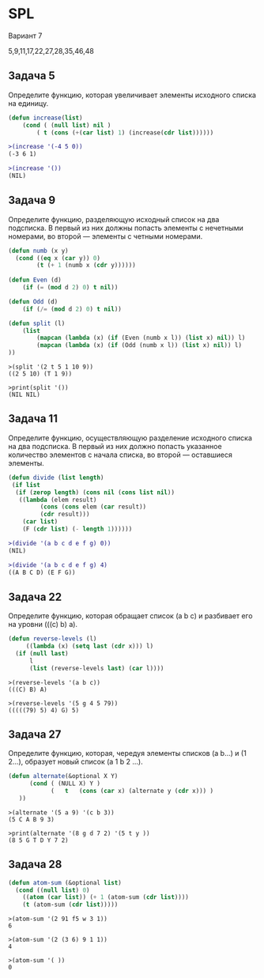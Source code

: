 # SPL
Вариант 7 

5,9,11,17,22,27,28,35,46,48

Задача 5
------
Определите функцию, которая увеличивает элементы исходного списка на единицу.

```lisp
(defun increase(list)
	(cond ( (null list) nil )
		( t (cons (+(car list) 1) (increase(cdr list))))))
```
```diff
>(increase '(-4 5 0))
(-3 6 1) 
```
```diff
>(increase '())
(NIL) 
```
Задача 9
--------
Определите функцию, разделяющую исходный список на два подсписка. В
первый из них должны попасть элементы с нечетными номерами, во второй —
элементы с четными номерами.

```lisp
(defun numb (x y)
  (cond ((eq x (car y)) 0)
        (t (+ 1 (numb x (cdr y))))))
	
(defun Even (d)
    (if (= (mod d 2) 0) t nil))

(defun Odd (d)
    (if (/= (mod d 2) 0) t nil))

(defun split (l) 
	(list
	    (mapcan (lambda (x) (if (Even (numb x l)) (list x) nil)) l)
	    (mapcan (lambda (x) (if (Odd (numb x l)) (list x) nil)) l)	   
))
```

```
>(split '(2 t 5 1 10 9))
((2 5 10) (T 1 9)) 
```
```
>print(split '())
(NIL NIL) 
```

Задача 11
----------
Определите функцию, осуществляющую разделение исходного списка на два
подсписка. В первый из них должно попасть указанное количество элементов
с начала списка, во второй — оставшиеся элементы.

```lisp
(defun divide (list length)
 (if list
  (if (zerop length) (cons nil (cons list nil))
   ((lambda (elem result)
         (cons (cons elem (car result))
         (cdr result)))
    (car list)
    (F (cdr list) (- length 1))))))
```
```diff
>(divide '(a b c d e f g) 0))
(NIL) 
```
```diff
>(divide '(a b c d e f g) 4)
((A B C D) (E F G))
```

Задача 22
--------------
Определите функцию, которая обращает список (а b с) и разбивает его на
уровни (((с) b) а).

```lisp
(defun reverse-levels (l)
     ((lambda (x) (setq last (cdr x))) l)
  (if (null last)
      l
      (list (reverse-levels last) (car l))))
```
```
>(reverse-levels '(a b c))
(((C) B) A) 
```
```
>(reverse-levels '(5 g 4 5 79))
(((((79) 5) 4) G) 5) 
```
Задача 27
---------------
Определите функцию, которая, чередуя элементы списков (a b...) и (1 2...),
образует новый список (a 1 b 2 ...).

```lisp
(defun alternate(&optional X Y)
      (cond ( (NULL X) Y )
            (   t   (cons (car x) (alternate y (cdr x))) )
   ))
```
```
>(alternate '(5 a 9) '(c b 3))
(5 C A B 9 3) 
```
```
>print(alternate '(8 g d 7 2) '(5 t y ))
(8 5 G T D Y 7 2) 
```

Задача 28
-------------
```lisp
(defun atom-sum (&optional list)
  (cond ((null list) 0)
    ((atom (car list)) (+ 1 (atom-sum (cdr list))))
    (t (atom-sum (cdr list)))))
```
```
>(atom-sum '(2 91 f5 w 3 1))
6
```
```
>(atom-sum '(2 (3 6) 9 1 1))
4
```
```
>(atom-sum '( ))
0
```
